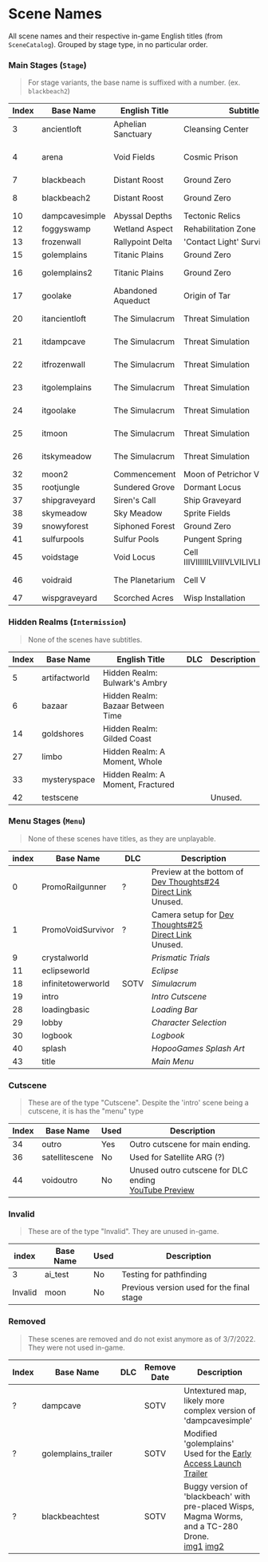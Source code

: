 # Scene Names

All scene names and their respective in-game English titles (from `SceneCatalog`). Grouped by stage type, in no particular order.

### Main Stages (`Stage`)

> For stage variants, the base name is suffixed with a number. (ex. `blackbeach2`)

| Index | Base Name      | English Title      | Subtitle                                | DLC  | Description                    |
|-------|----------------|--------------------|-----------------------------------------|------|--------------------------------|
| 3     | ancientloft    | Aphelian Sanctuary | Cleansing Center                        | SOTV |                                |
| 4     | arena          | Void Fields        | Cosmic Prison                           |      | Used for the Void Fields event |
| 7     | blackbeach     | Distant Roost      | Ground Zero                             |      |                                |
| 8     | blackbeach2    | Distant Roost      | Ground Zero                             |      | 'blackbeach' variant           |
| 10    | dampcavesimple | Abyssal Depths     | Tectonic Relics                         |      |                                |
| 12    | foggyswamp     | Wetland Aspect     | Rehabilitation Zone                     |      |                                |
| 13    | frozenwall     | Rallypoint Delta   | 'Contact Light' Survivor Camp           |      |                                |
| 15    | golemplains    | Titanic Plains     | Ground Zero                             |      |                                |
| 16    | golemplains2   | Titanic Plains     | Ground Zero                             |      | 'golemplains' variant          |
| 17    | goolake        | Abandoned Aqueduct | Origin of Tar                           |      |                                |
| 20    | itancientloft  | The Simulacrum     | Threat Simulation                       | SOTV | Simulacrum stage               |
| 21    | itdampcave     | The Simulacrum     | Threat Simulation                       | SOTV | Simulacrum stage               |
| 22    | itfrozenwall   | The Simulacrum     | Threat Simulation                       | SOTV | Simulacrum stage               |
| 23    | itgolemplains  | The Simulacrum     | Threat Simulation                       | SOTV | Simulacrum stage               |
| 24    | itgoolake      | The Simulacrum     | Threat Simulation                       | SOTV | Simulacrum stage               |
| 25    | itmoon         | The Simulacrum     | Threat Simulation                       | SOTV | Simulacrum stage               |
| 26    | itskymeadow    | The Simulacrum     | Threat Simulation                       | SOTV | Simulacrum stage               |
| 32    | moon2          | Commencement       | Moon of Petrichor V                     |      |                                |
| 35    | rootjungle     | Sundered Grove     | Dormant Locus                           |      |                                |
| 37    | shipgraveyard  | Siren's Call       | Ship Graveyard                          |      |                                |
| 38    | skymeadow      | Sky Meadow         | Sprite Fields                           |      |                                |
| 39    | snowyforest    | Siphoned Forest    | Ground Zero                             | SOTV |                                |
| 41    | sulfurpools    | Sulfur Pools       | Pungent Spring                          | SOTV |                                |
| 45    | voidstage      | Void Locus         | Cell IIIVIIIIIILVIIIVLVILIVLLLVVVILIVLI | SOTV |                                |
| 46    | voidraid       | The Planetarium    | Cell V                                  | SOTV | DLC Final Boss                 |
| 47    | wispgraveyard  | Scorched Acres     | Wisp Installation                       |      |                                |

### Hidden Realms (`Intermission`)

> None of the scenes have subtitles.

| Index | Base Name     | English Title                     | DLC | Description |
|-------|---------------|-----------------------------------|-----|-------------|
| 5     | artifactworld | Hidden Realm: Bulwark's Ambry     |     |             |
| 6     | bazaar        | Hidden Realm: Bazaar Between Time |     |             |
| 14    | goldshores    | Hidden Realm: Gilded Coast        |     |             |
| 27    | limbo         | Hidden Realm: A Moment, Whole     |     |             |
| 33    | mysteryspace  | Hidden Realm: A Moment, Fractured |     |             |
| 42    | testscene     |                                   |     | Unused.     |

### Menu Stages (`Menu`)

> None of these scenes have titles, as they are unplayable.

| index | Base Name          | DLC  | Description                                                                                                                                                                                                                                                                      |
|-------|--------------------|------|----------------------------------------------------------------------------------------------------------------------------------------------------------------------------------------------------------------------------------------------------------------------------------|
| 0     | PromoRailgunner    | ?    | Preview at the bottom of [Dev Thoughts#24](https://store.steampowered.com/news/app/632360/view/3123806106513798836)<br>[Direct Link](https://cdn.cloudflare.steamstatic.com/steamcommunity/public/images/clans/33906904/ce390449b963359f701da60ba6382aa331525877.gif)<br>Unused. |
| 1     | PromoVoidSurvivor  | ?    | Camera setup for [Dev Thoughts#25](https://store.steampowered.com/news/app/632360/view/3123809278001661759)<br>[Direct Link](https://cdn.cloudflare.steamstatic.com/steamcommunity/public/images/clans/33906904/046f8e4e7c091dc7b974405847754259a52e4728.gif)<br>Unused.          |
| 9     | crystalworld       |      | _Prismatic Trials_                                                                                                                                                                                                                                                               |
| 11    | eclipseworld       |      | _Eclipse_                                                                                                                                                                                                                                                                        |
| 18    | infinitetowerworld | SOTV | _Simulacrum_                                                                                                                                                                                                                                                                     |
| 19    | intro              |      | _Intro Cutscene_                                                                                                                                                                                                                                                                 |
| 28    | loadingbasic       |      | _Loading Bar_                                                                                                                                                                                                                                                                    |
| 29    | lobby              |      | _Character Selection_                                                                                                                                                                                                                                                            |
| 30    | logbook            |      | _Logbook_                                                                                                                                                                                                                                                                        |
| 40    | splash             |      | _HopooGames Splash Art_                                                                                                                                                                                                                                                          |
| 43    | title              |      | _Main Menu_                                                                                                                                                                                                                                                                      |

### Cutscene

> These are of the type "Cutscene". Despite the 'intro' scene being a cutscene, it is has the "menu" type

| Index | Base Name      | Used | Description                                                                             |
|-------|----------------|------|-----------------------------------------------------------------------------------------|
| 34    | outro          | Yes  | Outro cutscene for main ending.                                                         |
| 36    | satellitescene | No   | Used for Satellite ARG (?)                                                              |
| 44    | voidoutro      | No   | Unused outro cutscene for DLC ending<br>[YouTube Preview](https://youtu.be/ArfnKisfApU) |

### Invalid

> These are of the type "Invalid". They are unused in-game.

| index   | Base Name | Used | Description                               |
|---------|-----------|------|-------------------------------------------|
| 3       | ai_test   | No   | Testing for pathfinding                   |
| Invalid | moon      | No   | Previous version used for the final stage |

### Removed

> These scenes are removed and do not exist anymore as of 3/7/2022. They were not used in-game.

| Index | Base Name           | DLC | Remove Date | Description                                                                                            |
|-------|---------------------|-----|------|--------------------------------------------------------------------------------------------------------|
| ?     | dampcave            |     | SOTV   | Untextured map, <br>likely more complex version of 'dampcavesimple'                                    |
| ?     | golemplains_trailer |     | SOTV   | Modified 'golemplains'<br>Used for the [Early Access Launch Trailer](https://youtu.be/IeLNqCrCtWs?t=7) |
| ?     | blackbeachtest      |     | SOTV   | Buggy version of 'blackbeach' with pre-placed Wisps, Magma Worms, and a TC-280 Drone.<br>[img1](https://media.discordapp.net/attachments/567832879879553037/812547539395149874/unknown.png?width=934&height=525) [img2](https://media.discordapp.net/attachments/575431803523956746/950722736370634762/unknown.png?width=934&height=525)

